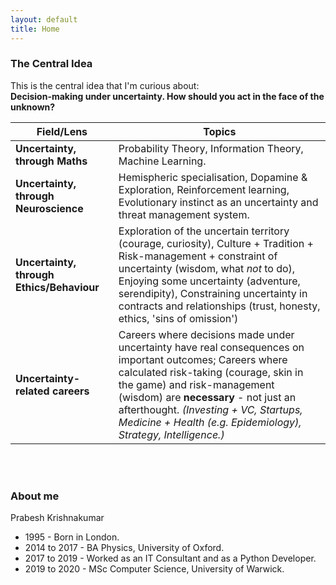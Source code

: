 ```yaml
---
layout: default
title: Home
---
```


### The Central Idea
This is the central idea that I'm curious about:<br>
**Decision-making under uncertainty. How should you act in the face of the unknown?**

| Field/Lens | Topics |
| --- | --- |
| **Uncertainty, through Maths** | Probability Theory, Information Theory, Machine Learning. |
|**Uncertainty, through Neuroscience** | Hemispheric specialisation, Dopamine & Exploration, Reinforcement learning, Evolutionary instinct as an uncertainty and threat management system.|
|**Uncertainty, through Ethics/Behaviour** | Exploration of the uncertain territory (courage, curiosity), Culture + Tradition + Risk-management + constraint of uncertainty (wisdom, what *not* to do), Enjoying some uncertainty (adventure, serendipity), Constraining uncertainty in contracts and relationships (trust, honesty, ethics, 'sins of omission')| 
|**Uncertainty-related careers** | Careers where decisions made under uncertainty have real consequences on important outcomes; Careers where calculated risk-taking (courage, skin in the game) and risk-management (wisdom) are **necessary** - not just an afterthought. *(Investing + VC, Startups, Medicine + Health (e.g. Epidemiology), Strategy, Intelligence.)* |

<br>
<br>

### About me
Prabesh Krishnakumar
* 1995 - Born in London. <br>
* 2014 to 2017 - BA Physics, University of Oxford. <br>
* 2017 to 2019 - Worked as an IT Consultant and as a Python Developer. <br>
* 2019 to 2020 - MSc Computer Science, University of Warwick. <br>
